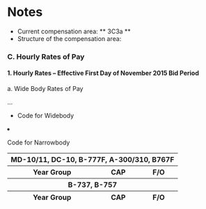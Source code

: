 # Notes
- Current compensation area: ** 3C3a **
- Structure of the compensation area:
<section id="3C">
        <h3>C. Hourly Rates of Pay</h3>
        <h4 id="3C1">
          1. Hourly Rates &ndash; Effective First Day of November 2015 Bid
          Period
        </h4>
        <section>
          <!--TODO: Needs an <h2> -->
          <p id="3C1a">a. Wide Body Rates of Pay</p>
          <table id="table001">
            <thead>...</thead>


- Code for Widebody
                <thead>
                <tr>
                    <th colspan="3">
                    MD-10/11, DC-10, B-777F, A-300/310, B767F
                    </th>
                </tr>
                <tr>
                    <th>Year Group</th>
                    <th>CAP</th>
                    <th>F/O</th>
                </tr>
                </thead>

- Code for Narrowbody
                <thead>
                <tr>
                    <th colspan="3">
                    B-737, B-757
                    </th>
                </tr>
                <tr>
                    <th>Year Group</th>
                    <th>CAP</th>
                    <th>F/O</th>
                </tr>
                </thead>